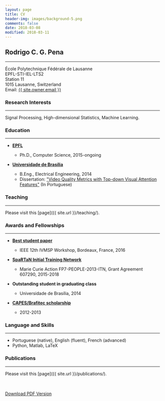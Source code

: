```yaml
---
layout: page
title: CV
header-img: images/background-5.png
comments: false
date: 2018-03-08
modified: 2018-03-11
---
```


## Rodrigo C. G. Pena
-----
École Polytechnique Fédérale de Lausanne<br/>
EPFL-STI-IEL-LTS2<br/>
Station 11<br/>
1015 Lausanne, Switzerland<br/>
Email: <a href="mailto:{{ site.owner.email }}">{{ site.owner.email }}</a>

### Research Interests
-----
Signal Processing, High-dimensional Statistics, Machine Learning.

### Education
-----
* [**EPFL**](https://www.epfl.ch/index.en.html)
  * Ph.D., Computer Science, 2015-ongoing

* [**Universidade de Brasília**](http://www.unb.br/#)
  * B.Eng., Electrical Engineering, 2014
  * Dissertation: ["Video Quality Metrics with Top-down Visual Attention Features"](http://bdm.unb.br/handle/10483/13707) (In Portuguese)

### Teaching
-----

Please visit this [page]({{ site.url }}/teaching/).

### Awards and Fellowships
-----
* [**Best student paper**](http://www.ivmsp2016.org/awards/)
  * IEEE 12th IVMSP Workshop, Bordeaux, France, 2016

* [**SpaRTaN Initial Training Network**](http://www.spartan-itn.eu/#0)
  * Marie Curie Action FP7-PEOPLE-2013-ITN, Grant Agreement 607290, 2015-2018

* **Outstanding student in graduating class**
  * Universidade de Brasília, 2014

* [**CAPES/Brafitec scholarship**](http://www.capes.gov.br/cooperacao-internacional/franca/brafitec)
  * 2012-2013

### Language and Skills
-----
* Portuguese (native), English (fluent), French (advanced)
* Python, Matlab, LaTeX

### Publications
-----

Please visit this [page]({{ site.url }}/publications/).

<div markdown="0">
    <br><br>
    <a href="{{ site.url }}/downloads/CV.pdf" class="btn btn-success">Download PDF Version</a>
</div>
